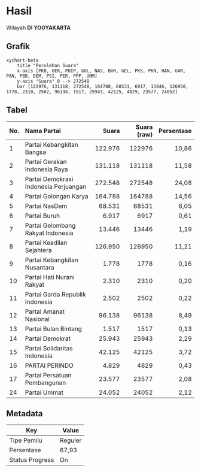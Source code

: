 # Hasil

Wilayah **DI YOGYAKARTA**

## Grafik

```mermaid
xychart-beta
    title "Perolehan Suara"
    x-axis [PKB, GER, PDIP, GOL, NAS, BUR, GEL, PKS, PKN, HAN, GAR, PAN, PBB, DEM, PSI, PER, PPP, UMM]
    y-axis "Suara" 0 --> 272548
    bar [122976, 131118, 272548, 164788, 68531, 6917, 13446, 126950, 1778, 2310, 2502, 96138, 1517, 25943, 42125, 4829, 23577, 24052]
```

## Tabel

| No. | Nama Partai                           | Suara   | Suara (raw) | Persentase |
|:--- |:------------------------------------- | -------:| -----------:| ----------:|
| 1   | Partai Kebangkitan Bangsa             | 122.976 | 122976      | 10,86      |
| 2   | Partai Gerakan Indonesia Raya         | 131.118 | 131118      | 11,58      |
| 3   | Partai Demokrasi Indonesia Perjuangan | 272.548 | 272548      | 24,08      |
| 4   | Partai Golongan Karya                 | 164.788 | 164788      | 14,56      |
| 5   | Partai NasDem                         | 68.531  | 68531       | 6,05       |
| 6   | Partai Buruh                          | 6.917   | 6917        | 0,61       |
| 7   | Partai Gelombang Rakyat Indonesia     | 13.446  | 13446       | 1,19       |
| 8   | Partai Keadilan Sejahtera             | 126.950 | 126950      | 11,21      |
| 9   | Partai Kebangkitan Nusantara          | 1.778   | 1778        | 0,16       |
| 10  | Partai Hati Nurani Rakyat             | 2.310   | 2310        | 0,20       |
| 11  | Partai Garda Republik Indonesia       | 2.502   | 2502        | 0,22       |
| 12  | Partai Amanat Nasional                | 96.138  | 96138       | 8,49       |
| 13  | Partai Bulan Bintang                  | 1.517   | 1517        | 0,13       |
| 14  | Partai Demokrat                       | 25.943  | 25943       | 2,29       |
| 15  | Partai Solidaritas Indonesia          | 42.125  | 42125       | 3,72       |
| 16  | PARTAI PERINDO                        | 4.829   | 4829        | 0,43       |
| 17  | Partai Persatuan Pembangunan          | 23.577  | 23577       | 2,08       |
| 24  | Partai Ummat                          | 24.052  | 24052       | 2,12       |


## Metadata

| Key             | Value   |
| --------------- | ------- |
| Tipe Pemilu     | Reguler |
| Persentase      | 67,93   |
| Status Progress | On      |



